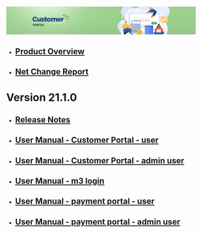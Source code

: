 ![LeanSwift Customer Portal](https://github.com/leanswift/leanswift.github.io/blob/LCP-147/Customerportal/src/images/customer-portal/front-end-user/CP_banner.jpg)

- ## [Product Overview](customer-portal/21.1.0/overview-customer-portal.md)

- ## [Net Change Report](net-change-report.md)


# Version 21.1.0

- ## [Release Notes](customer-portal/21.1.0/release-notes-customer-portal.md)

- ## [User Manual - Customer Portal - user](customer-portal/21.1.0/UserManual-CustomerPortal-FrontEndUser.md)

- ## [User Manual - Customer Portal - admin user](customer-portal/21.1.0/UserManual-CustomerPortal-AdminUser.md)

- ## [User Manual - m3 login](add-ons/m3-login/UserManual-M3LoginModule-AdminUser.md)

- ## [User Manual - payment portal - user](add-ons/payment-portal/UserManual-PaymentModule-CustomerPortal-FrontEndUser.md)

- ## [User Manual - payment portal - admin user](add-ons/payment-portal/UserManual-PaymentModule-CustomerPortal-AdminUser.md)

